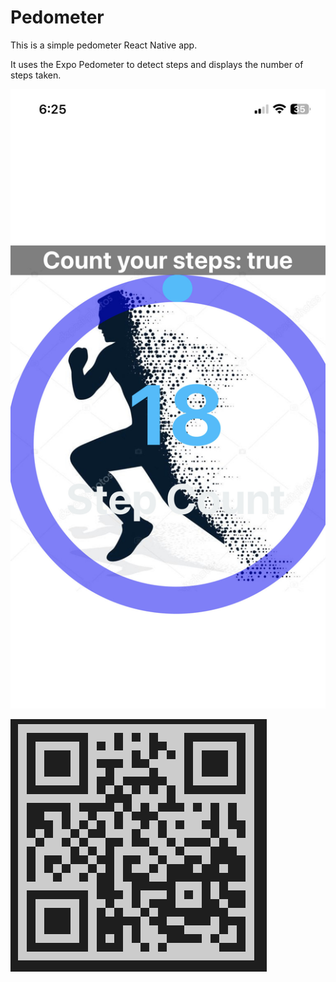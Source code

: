 # Pedometer

This is a simple pedometer React Native app.

It uses the Expo Pedometer to detect steps and displays the number of steps taken. 







![Home page](./assets/HomePage.jpg)

![QR](./assets/QR.png)

